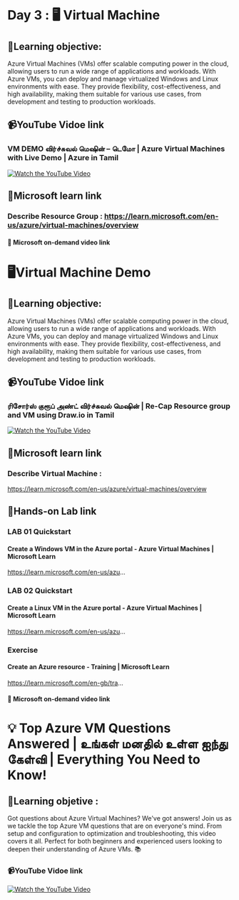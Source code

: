 # Day 3 : 🖥️ Virtual Machine
## 🎯Learning objective:
Azure Virtual Machines (VMs) offer scalable computing power in the cloud, allowing users to run a wide range of applications and workloads. With Azure VMs, you can deploy and manage virtualized Windows and Linux environments with ease. They provide flexibility, cost-effectiveness, and high availability, making them suitable for various use cases, from development and testing to production workloads.
## 📹YouTube Vidoe link 
### VM DEMO விர்ச்சுவல் மெஷின் – டெமோ | Azure Virtual Machines with Live Demo | Azure in Tamil
[![Watch the YouTube Video](https://img.youtube.com/vi/rYzrTmbJCOc/0.jpg)](https://www.youtube.com/watch?v=rYzrTmbJCOc)


## 🔗Microsoft learn link
### Describe Resource Group : https://learn.microsoft.com/en-us/azure/virtual-machines/overview

#### 🎥 Microsoft on-demand video link 

# 🖥️Virtual Machine Demo
## 🎯Learning objective:
Azure Virtual Machines (VMs) offer scalable computing power in the cloud, allowing users to run a wide range of applications and workloads. With Azure VMs, you can deploy and manage virtualized Windows and Linux environments with ease. They provide flexibility, cost-effectiveness, and high availability, making them suitable for various use cases, from development and testing to production workloads.
## 📹YouTube Vidoe link 
### ரிசோர்ஸ் குரூப் அண்ட் விர்ச்சுவல் மெஷின் | Re-Cap Resource group and VM using Draw.io in Tamil
[![Watch the YouTube Video](https://img.youtube.com/vi/4M3JFQ3fbGs/0.jpg)](https://www.youtube.com/watch?v=4M3JFQ3fbGs)



## 🔗Microsoft learn link
### Describe Virtual Machine :
 https://learn.microsoft.com/en-us/azure/virtual-machines/overview

## 🔗Hands-on Lab link
### LAB 01 Quickstart 
#### Create a Windows VM in the Azure portal - Azure Virtual Machines | Microsoft Learn
https://learn.microsoft.com/en-us/azu...

### LAB 02 Quickstart 
#### Create a Linux VM in the Azure portal - Azure Virtual Machines | Microsoft Learn
https://learn.microsoft.com/en-us/azu...

### Exercise 
#### Create an Azure resource - Training | Microsoft Learn
https://learn.microsoft.com/en-gb/tra... 

#### 🎥 Microsoft on-demand video link 

# 💡 Top Azure VM Questions Answered | உங்கள் மனதில் உள்ள ஐந்து கேள்வி | Everything You Need to Know!

## 🎯Learning objetive : 
Got questions about Azure Virtual Machines? We've got answers! Join us as we tackle the top Azure VM questions that are on everyone's mind. From setup and configuration to optimization and troubleshooting, this video covers it all. Perfect for both beginners and experienced users looking to deepen their understanding of Azure VMs. 📚

### 📹YouTube Vidoe link
[![Watch the YouTube Video](https://img.youtube.com/vi/qtuk5xhgGCI/0.jpg)](https://www.youtube.com/watch?v=qtuk5xhgGCI)